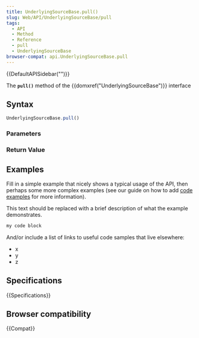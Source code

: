 ```yaml
---
title: UnderlyingSourceBase.pull()
slug: Web/API/UnderlyingSourceBase/pull
tags:
  - API
  - Method
  - Reference
  - pull
  - UnderlyingSourceBase
browser-compat: api.UnderlyingSourceBase.pull
---
```

{{DefaultAPISidebar("")}}

The **`pull()`** method of the {{domxref("UnderlyingSourceBase")}} interface 

## Syntax

```js
UnderlyingSourceBase.pull()
```

### Parameters



### Return Value



## Examples

Fill in a simple example that nicely shows a typical usage of the API, then perhaps some more complex examples (see our guide on how to add [code examples](/en-US/docs/MDN/Contribute/Structures/Code_examples) for more information).

This text should be replaced with a brief description of what the example demonstrates.

```js
my code block
```

And/or include a list of links to useful code samples that live elsewhere:

*   x
*   y
*   z

## Specifications

{{Specifications}}

## Browser compatibility

{{Compat}}

